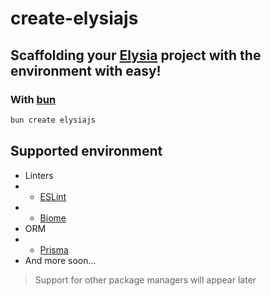 # create-elysiajs

## Scaffolding your [Elysia](https://elysiajs.com/) project with the environment with easy!

### With [bun](https://bun.sh/)

```bash
bun create elysiajs
```

## Supported environment

-   Linters
-   -   [ESLint](https://eslint.org/)
-   -   [Biome](https://biomejs.dev/)
-   ORM
-   - [Prisma](https://www.prisma.io/)
-   And more soon...

> Support for other package managers will appear later
